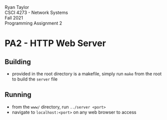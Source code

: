 Ryan Taylor  
CSCI 4273 - Network Systems  
Fall 2021  
Programming Assignment 2  

# PA2 - HTTP Web Server

## Building
- provided in the root directory is a makefile, simply run ```make``` from the root to build the ```server``` file

## Running
- from the ```www/``` directory, run ```../server <port>```
- navigate to ```localhost:<port>``` on any web browser to access 